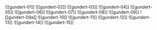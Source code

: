 ![[gundert-01]]
![[gundert-02]]
![[gundert-03]]
![[gundert-04]]
![[gundert-05]]
![[gundert-06]]
![[gundert-07]]
![[gundert-08]]
![[gundert-09]]
![[gundert-09a]]
![[gundert-10]]
![[gundert-11]]
![[gundert-12]]
![[gundert-13]]
![[gundert-14]]
![[gundert-15]]
